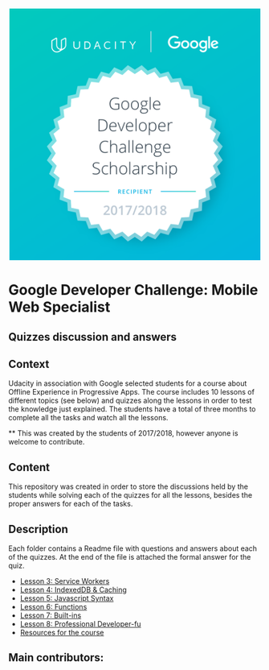 <p align="center">
  <br>
  <img width="500" src="Google-Dev-EMEA-Badge.png" alt="Badge given to the chosen
  students">
  <br>
</p>

# Google Developer Challenge: Mobile Web Specialist
## Quizzes discussion and answers

## Context
Udacity in association with Google selected students for a course about Offline Experience 
in Progressive Apps. The course includes 10 lessons of different topics (see below) and 
quizzes along the lessons in order to test the knowledge just explained. The students 
have a total of three months to complete all the tasks and watch all the lessons. 

** This was created by the students of 2017/2018, however anyone is welcome to contribute.

## Content
This repository was created in order to store the discussions held by the students while 
solving each of the quizzes for all the lessons, besides the proper answers for each 
of the tasks. 

## Description
Each folder contains a Readme file with questions and answers about each 
of the quizzes. At the end of the file is attached the formal answer for the quiz. 

* [Lesson 3: Service Workers](serviceWorker/README.md)
* [Lesson 4: IndexedDB & Caching](indexedDB/README.md)
* [Lesson 5: Javascript Syntax](javascriptSyntax/README.md)
* [Lesson 6: Functions](functions/README.md)
* [Lesson 7: Built-ins](built-ins/README.md)
* [Lesson 8: Professional Developer-fu](professional-developer-fu/README.md)
* [Resources for the course](https://github.com/DomanskaGrzyb/awesome-google-mobile-web-challenge-links-2017)

## Main contributors:

